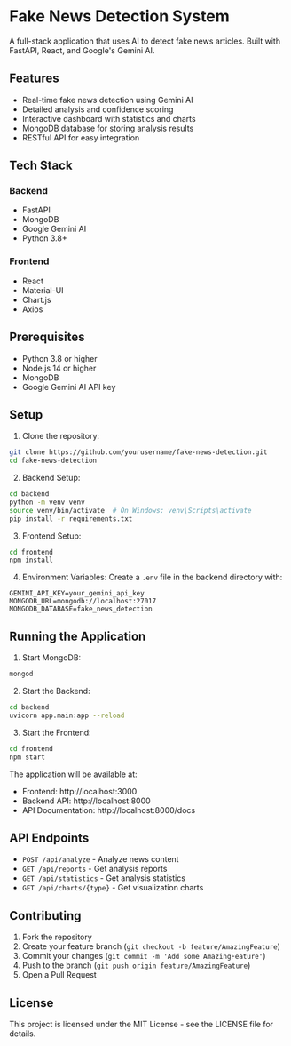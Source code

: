 # Fake News Detection System

A full-stack application that uses AI to detect fake news articles. Built with FastAPI, React, and Google's Gemini AI.

## Features

- Real-time fake news detection using Gemini AI
- Detailed analysis and confidence scoring
- Interactive dashboard with statistics and charts
- MongoDB database for storing analysis results
- RESTful API for easy integration

## Tech Stack

### Backend
- FastAPI
- MongoDB
- Google Gemini AI
- Python 3.8+

### Frontend
- React
- Material-UI
- Chart.js
- Axios

## Prerequisites

- Python 3.8 or higher
- Node.js 14 or higher
- MongoDB
- Google Gemini AI API key

## Setup

1. Clone the repository:
```bash
git clone https://github.com/yourusername/fake-news-detection.git
cd fake-news-detection
```

2. Backend Setup:
```bash
cd backend
python -m venv venv
source venv/bin/activate  # On Windows: venv\Scripts\activate
pip install -r requirements.txt
```

3. Frontend Setup:
```bash
cd frontend
npm install
```

4. Environment Variables:
Create a `.env` file in the backend directory with:
```
GEMINI_API_KEY=your_gemini_api_key
MONGODB_URL=mongodb://localhost:27017
MONGODB_DATABASE=fake_news_detection
```

## Running the Application

1. Start MongoDB:
```bash
mongod
```

2. Start the Backend:
```bash
cd backend
uvicorn app.main:app --reload
```

3. Start the Frontend:
```bash
cd frontend
npm start
```

The application will be available at:
- Frontend: http://localhost:3000
- Backend API: http://localhost:8000
- API Documentation: http://localhost:8000/docs

## API Endpoints

- `POST /api/analyze` - Analyze news content
- `GET /api/reports` - Get analysis reports
- `GET /api/statistics` - Get analysis statistics
- `GET /api/charts/{type}` - Get visualization charts

## Contributing

1. Fork the repository
2. Create your feature branch (`git checkout -b feature/AmazingFeature`)
3. Commit your changes (`git commit -m 'Add some AmazingFeature'`)
4. Push to the branch (`git push origin feature/AmazingFeature`)
5. Open a Pull Request

## License

This project is licensed under the MIT License - see the LICENSE file for details. 